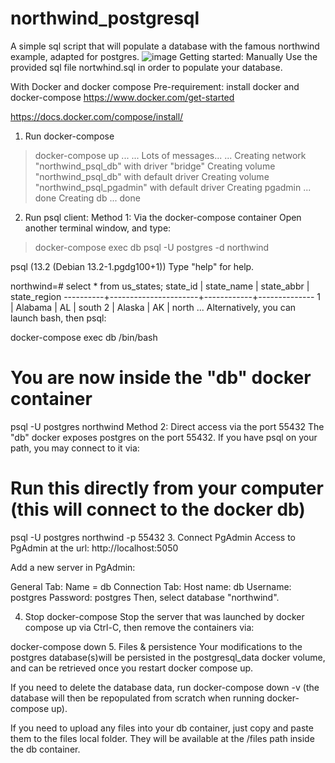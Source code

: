 # northwind_postgresql
A simple sql script that will populate a database with the famous northwind example, adapted for postgres.
![image](https://github.com/user-attachments/assets/09b1132a-6851-4efc-9c03-cb7d1128fcb2)
Getting started:
Manually
Use the provided sql file nortwhind.sql in order to populate your database.

With Docker and docker compose
Pre-requirement: install docker and docker-compose
https://www.docker.com/get-started

https://docs.docker.com/compose/install/

1. Run docker-compose
> docker-compose up
...
... Lots of messages...
...
Creating network "northwind_psql_db" with driver "bridge"
Creating volume "northwind_psql_db" with default driver
Creating volume "northwind_psql_pgadmin" with default driver
Creating pgadmin ... done
Creating db      ... done
2. Run psql client:
Method 1: Via the docker-compose container
Open another terminal window, and type:

> docker-compose exec db psql -U postgres -d northwind

psql (13.2 (Debian 13.2-1.pgdg100+1))
Type "help" for help.

northwind=# select * from us_states;
 state_id |      state_name      | state_abbr | state_region
----------+----------------------+------------+--------------
        1 | Alabama              | AL         | south
        2 | Alaska               | AK         | north
        ...
Alternatively, you can launch bash, then psql:

docker-compose exec db /bin/bash

# You are now inside the "db" docker container
psql -U postgres northwind
Method 2: Direct access via the port 55432
The "db" docker exposes postgres on the port 55432. If you have psql on your path, you may connect to it via:

# Run this directly from your computer (this will connect to the docker db)
psql -U postgres northwind -p 55432
3. Connect PgAdmin
Access to PgAdmin at the url: http://localhost:5050

Add a new server in PgAdmin:

General Tab:
Name = db
Connection Tab:
Host name: db
Username: postgres
Password: postgres
Then, select database "northwind".

4. Stop docker-compose
Stop the server that was launched by docker compose up via Ctrl-C, then remove the containers via:

docker-compose down
5. Files & persistence
Your modifications to the postgres database(s)will be persisted in the postgresql_data docker volume, and can be retrieved once you restart docker compose up.

If you need to delete the database data, run docker-compose down -v (the database will then be repopulated from scratch when running docker-compose up).

If you need to upload any files into your db container, just copy and paste them to the files local folder. They will be available at the /files path inside the db container.
